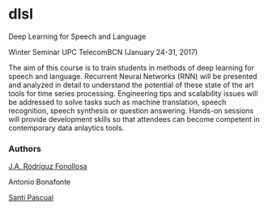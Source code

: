 # dlsl
Deep Learning for Speech and Language

Winter Seminar UPC TelecomBCN (January 24-31, 2017)

The aim of this course is to train students in methods of deep learning for speech and language. Recurrent Neural Networks (RNN) will be presented and analyzed in detail to understand the potential of these state of the art tools for time series processing. Engineering tips and scalability issues will be addressed to solve tasks such as machine translation, speech recognition, speech synthesis or question answering. Hands-on sessions will provide development skills so that attendees can become competent in contemporary data anlaytics tools.

### Authors

[J.A. Rodríguz Fonollosa](https://github.com/jarfo)

Antonio Bonafonte

[Santi Pascual](https://github.com/santi-pdp)

